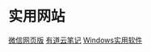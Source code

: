 # 实用网站
[微信网页版](https://wx.qq.com/)
[有道云笔记](https://note.youdao.com/)
[Windows实用软件](https://zhs.moo0.com/)

